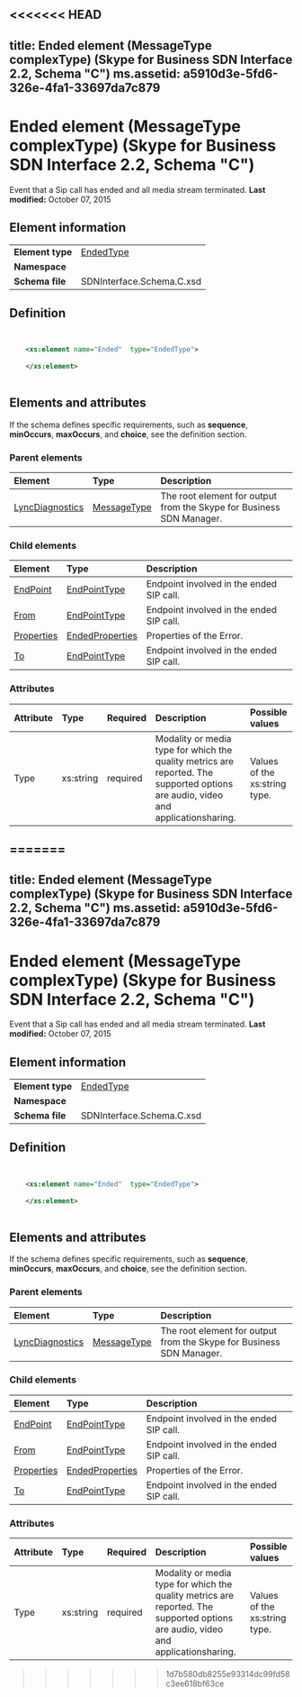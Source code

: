 <<<<<<< HEAD
---
title: Ended element (MessageType complexType) (Skype for Business SDN Interface 2.2, Schema "C")
ms.assetid: a5910d3e-5fd6-326e-4fa1-33697da7c879
---


# Ended element (MessageType complexType) (Skype for Business SDN Interface 2.2, Schema "C")
Event that a Sip call has ended and all media stream terminated. 
 **Last modified:** October 07, 2015
  
    
    


## Element information


|||
|:-----|:-----|
|**Element type**| [EndedType](endedtype-complextype-1.md)|
|**Namespace**||
|**Schema file**|SDNInterface.Schema.C.xsd |
   

## Definition


```XML


    <xs:element name="Ended"  type="EndedType">
    
    </xs:element>
  
```


## Elements and attributes

If the schema defines specific requirements, such as **sequence**, **minOccurs**, **maxOccurs**, and **choice**, see the definition section. 
  
    
    

### Parent elements



|**Element**|**Type**|**Description**|
|:-----|:-----|:-----|
| [LyncDiagnostics](lyncdiagnostics-element-1.md)| [MessageType](messagetype-complextype-1.md)|The root element for output from the Skype for Business SDN Manager. |
   

### Child elements



|**Element**|**Type**|**Description**|
|:-----|:-----|:-----|
| [EndPoint](endpoint-element-endedtype-complextype.md)| [EndPointType](endpointtype-complextype-1.md)|Endpoint involved in the ended SIP call. |
| [From](from-element-endedtype-complextype.md)| [EndPointType](endpointtype-complextype-1.md)|Endpoint involved in the ended SIP call. |
| [Properties](properties-element-endedtype-complextype-1.md)| [EndedProperties](endedproperties-complextype-1.md)|Properties of the Error. |
| [To](to-element-endedtype-complextype.md)| [EndPointType](endpointtype-complextype-1.md)|Endpoint involved in the ended SIP call. |
   

### Attributes



|**Attribute**|**Type**|**Required**|**Description**|**Possible values**|
|:-----|:-----|:-----|:-----|:-----|
|Type |xs:string |required |Modality or media type for which the quality metrics are reported. The supported options are audio, video and applicationsharing. |Values of the xs:string type. |
   

=======
---
title: Ended element (MessageType complexType) (Skype for Business SDN Interface 2.2, Schema "C")
ms.assetid: a5910d3e-5fd6-326e-4fa1-33697da7c879
---


# Ended element (MessageType complexType) (Skype for Business SDN Interface 2.2, Schema "C")
Event that a Sip call has ended and all media stream terminated. 
 **Last modified:** October 07, 2015
  
    
    


## Element information


|||
|:-----|:-----|
|**Element type**| [EndedType](endedtype-complextype-1.md)|
|**Namespace**||
|**Schema file**|SDNInterface.Schema.C.xsd |
   

## Definition


```XML


    <xs:element name="Ended"  type="EndedType">
    
    </xs:element>
  
```


## Elements and attributes

If the schema defines specific requirements, such as **sequence**, **minOccurs**, **maxOccurs**, and **choice**, see the definition section. 
  
    
    

### Parent elements



|**Element**|**Type**|**Description**|
|:-----|:-----|:-----|
| [LyncDiagnostics](lyncdiagnostics-element-1.md)| [MessageType](messagetype-complextype-1.md)|The root element for output from the Skype for Business SDN Manager. |
   

### Child elements



|**Element**|**Type**|**Description**|
|:-----|:-----|:-----|
| [EndPoint](endpoint-element-endedtype-complextype.md)| [EndPointType](endpointtype-complextype-1.md)|Endpoint involved in the ended SIP call. |
| [From](from-element-endedtype-complextype.md)| [EndPointType](endpointtype-complextype-1.md)|Endpoint involved in the ended SIP call. |
| [Properties](properties-element-endedtype-complextype-1.md)| [EndedProperties](endedproperties-complextype-1.md)|Properties of the Error. |
| [To](to-element-endedtype-complextype.md)| [EndPointType](endpointtype-complextype-1.md)|Endpoint involved in the ended SIP call. |
   

### Attributes



|**Attribute**|**Type**|**Required**|**Description**|**Possible values**|
|:-----|:-----|:-----|:-----|:-----|
|Type |xs:string |required |Modality or media type for which the quality metrics are reported. The supported options are audio, video and applicationsharing. |Values of the xs:string type. |
   

>>>>>>> 1d7b580db8255e93314dc99fd58c3ee618bf63ce
